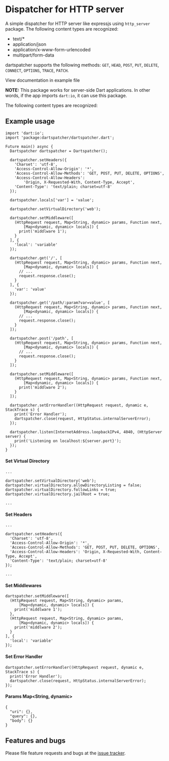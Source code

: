 # Dispatcher for HTTP server

A simple dispatcher for HTTP server like expressjs using `http_server` package.
The following content types are recognized:

- text/*
- application/json
- application/x-www-form-urlencoded
- multipart/form-data

dartspatcher supports the following methods: `GET`, `HEAD`, `POST`, `PUT`, `DELETE`, `CONNECT`, `OPTIONS`, `TRACE`, `PATCH`.

View documentation in example file

**NOTE:** This package works for server-side Dart applications.
In other words, if the app imports `dart:io`, it can use this
package.

The following content types are recognized:

## Example usage

```
import 'dart:io';
import 'package:dartspatcher/dartspatcher.dart';

Future main() async {
  Dartspatcher dartspatcher = Dartspatcher();

  dartspatcher.setHeaders({
    'Charset': 'utf-8',
    'Access-Control-Allow-Origin': '*',
    'Access-Control-Allow-Methods': 'GET, POST, PUT, DELETE, OPTIONS',
    'Access-Control-Allow-Headers':
        'Origin, X-Requested-With, Content-Type, Accept',
    'Content-Type': 'text/plain; charset=utf-8'
  });

  dartspatcher.locals['var'] = 'value';

  dartspatcher.setVirtualDirectory('web');

  dartspatcher.setMiddleware([
    (HttpRequest request, Map<String, dynamic> params, Function next,
        [Map<dynamic, dynamic> locals]) {
      print('middlware 1');
    }
  ], {
    'local': 'variable'
  });

  dartspatcher.get('/', [
    (HttpRequest request, Map<String, dynamic> params, Function next,
        [Map<dynamic, dynamic> locals]) {
      // ...
      request.response.close();
    }
  ], {
    'var': 'value'
  });

  dartspatcher.get('/path/:param?var=value', [
    (HttpRequest request, Map<String, dynamic> params, Function next,
        [Map<dynamic, dynamic> locals]) {
      // ...
      request.response.close();
    }
  ]);

  dartspatcher.post('/path', [
    (HttpRequest request, Map<String, dynamic> params, Function next,
        [Map<dynamic, dynamic> locals]) {
      // ...
      request.response.close();
    }
  ]);

  dartspatcher.setMiddleware([
    (HttpRequest request, Map<String, dynamic> params, Function next,
        [Map<dynamic, dynamic> locals]) {
      print('middlware 2');
    }
  ]);

  dartspatcher.setErrorHandler((HttpRequest request, dynamic e, StackTrace s) {
    print('Error Handler');
    dartspatcher.close(request, HttpStatus.internalServerError);
  });

  dartspatcher.listen(InternetAddress.loopbackIPv4, 4040, (HttpServer server) {
    print('Listening on localhost:${server.port}');
  });
}
```

#### Set Virtual Directory
```
...

dartspatcher.setVirtualDirectory('web');
dartspatcher.virtualDirectory.allowDirectoryListing = false;
dartspatcher.virtualDirectory.followLinks = true;
dartspatcher.virtualDirectory.jailRoot = true;

...
```

#### Set Headers
```
...

dartspatcher.setHeaders({
  'Charset': 'utf-8',
  'Access-Control-Allow-Origin': '*',
  'Access-Control-Allow-Methods': 'GET, POST, PUT, DELETE, OPTIONS',
  'Access-Control-Allow-Headers': 'Origin, X-Requested-With, Content-Type, Accept',
  'Content-Type': 'text/plain; charset=utf-8'
});

...
```

#### Set Middlewares
```
dartspatcher.setMiddleware([
  (HttpRequest request, Map<String, dynamic> params,
      [Map<dynamic, dynamic> locals]) {
    print('middlware 1');
  },
  (HttpRequest request, Map<String, dynamic> params,
      [Map<dynamic, dynamic> locals]) {
    print('middlware 2');
  }
], {
  'local': 'variable'
});
```

#### Set Error Handler
```
dartspatcher.setErrorHandler((HttpRequest request, dynamic e, StackTrace s) {
  print('Error Handler');
  dartspatcher.close(request, HttpStatus.internalServerError);
});
```

#### Params Map<String, dynamic>
```
{
  "uri": {},
  "query": {},
  "body": {}
}
```

## Features and bugs

Please file feature requests and bugs at the [issue tracker][tracker].

[tracker]: https://github.com/getdbjs/dartspatcher/issues
